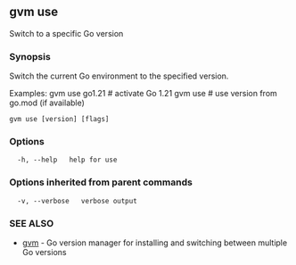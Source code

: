## gvm use

Switch to a specific Go version

### Synopsis

Switch the current Go environment to the specified version.

Examples:
  gvm use go1.21    # activate Go 1.21
  gvm use           # use version from go.mod (if available)

```
gvm use [version] [flags]
```

### Options

```
  -h, --help   help for use
```

### Options inherited from parent commands

```
  -v, --verbose   verbose output
```

### SEE ALSO

* [gvm](gvm.md)	 - Go version manager for installing and switching between multiple Go versions


